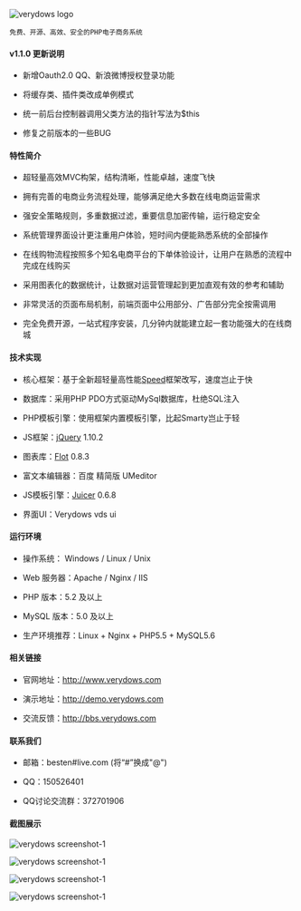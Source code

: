 ﻿![verydows logo](http://www.verydows.com/public/index/images/logo.gif)
```
免费、开源、高效、安全的PHP电子商务系统
```

#### v1.1.0 更新说明

* 新增Oauth2.0 QQ、新浪微博授权登录功能
 
* 将缓存类、插件类改成单例模式

* 统一前后台控制器调用父类方法的指针写法为$this

* 修复之前版本的一些BUG


#### 特性简介

* 超轻量高效MVC构架，结构清晰，性能卓越，速度飞快
 
* 拥有完善的电商业务流程处理，能够满足绝大多数在线电商运营需求

* 强安全策略规则，多重数据过滤，重要信息加密传输，运行稳定安全

* 系统管理界面设计更注重用户体验，短时间内便能熟悉系统的全部操作

* 在线购物流程按照多个知名电商平台的下单体验设计，让用户在熟悉的流程中完成在线购买

* 采用图表化的数据统计，让数据对运营管理起到更加直观有效的参考和辅助

* 非常灵活的页面布局机制，前端页面中公用部分、广告部分完全按需调用

* 完全免费开源，一站式程序安装，几分钟内就能建立起一套功能强大的在线商城


#### 技术实现

* 核心框架：基于全新超轻量高性能[Speed](https://github.com/SpeedPHP/speed)框架改写，速度岂止于快
 
* 数据库：采用PHP PDO方式驱动MySql数据库，杜绝SQL注入

* PHP模板引擎：使用框架内置模板引擎，比起Smarty岂止于轻

* JS框架：[jQuery](https://github.com/jquery/jquery) 1.10.2

* 图表库：[Flot](https://github.com/flot/flot) 0.8.3

* 富文本编辑器：百度 精简版 UMeditor

* JS模板引擎：[Juicer](https://github.com/PaulGuo/Juicer) 0.6.8

* 界面UI：Verydows vds ui


#### 运行环境

* 操作系统： Windows / Linux / Unix
 
* Web 服务器：Apache / Nginx / IIS

* PHP 版本：5.2 及以上

* MySQL 版本：5.0 及以上

* 生产环境推荐：Linux + Nginx + PHP5.5 + MySQL5.6


#### 相关链接

* 官网地址：http://www.verydows.com 

* 演示地址：http://demo.verydows.com

* 交流反馈：http://bbs.verydows.com


#### 联系我们

* 邮箱：besten#live.com (将“#”换成"@")

* QQ：150526401

* QQ讨论交流群：372701906


#### 截图展示

![verydows screenshot-1](http://www.verydows.com/images/demo/gitshort-1.jpg)

![verydows screenshot-1](http://www.verydows.com/images/demo/gitshort-2.jpg)

![verydows screenshot-1](http://www.verydows.com/images/demo/gitshort-3.jpg)

![verydows screenshot-1](http://www.verydows.com/images/demo/gitshort-4.jpg)
